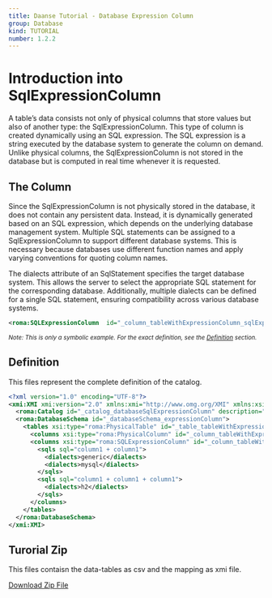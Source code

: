 ```yaml
---
title: Daanse Tutorial - Database Expression Column
group: Database
kind: TUTORIAL
number: 1.2.2
---
```

# Introduction into SqlExpressionColumn

A table’s data consists not only of physical columns that store values but also of another type: the SqlExpressionColumn. This type of column is created dynamically using an SQL expression. The SQL expression is a string executed by the database system to generate the column on demand. Unlike physical columns, the SqlExpressionColumn is not stored in the database but is computed in real time whenever it is requested.


## The Column

Since the SqlExpressionColumn is not physically stored in the database, it does not contain any persistent data. Instead, it is dynamically generated based on an SQL expression, which depends on the underlying database management system. Multiple SQL statements can be assigned to a SqlExpressionColumn to support different database systems. This is necessary because databases use different function names and apply varying conventions for quoting column names.

The dialects attribute of an SqlStatement specifies the target database system. This allows the server to select the appropriate SQL statement for the corresponding database. Additionally, multiple dialects can be defined for a single SQL statement, ensuring compatibility across various database systems.


```xml
<roma:SQLExpressionColumn  id="_column_tableWithExpressionColumn_sqlExpressionColumn" name="SqlExpressionColumn"/>

```
*<small>Note: This is only a symbolic example. For the exact definition, see the [Definition](#definition) section.</small>*

## Definition

This files represent the complete definition of the catalog.

```xml
<?xml version="1.0" encoding="UTF-8"?>
<xmi:XMI xmi:version="2.0" xmlns:xmi="http://www.omg.org/XMI" xmlns:xsi="http://www.w3.org/2001/XMLSchema-instance" xmlns:roma="https://www.daanse.org/spec/org.eclipse.daanse.rolap.mapping">
  <roma:Catalog id="_catalog_databaseSqlExpressionColumn" description="SQL expression columns and computed fields" name="Daanse Tutorial - Database Expression Column" dbschemas="_databaseSchema_expressionColumn"/>
  <roma:DatabaseSchema id="_databaseSchema_expressionColumn">
    <tables xsi:type="roma:PhysicalTable" id="_table_tableWithExpressionColumn" name="TableWithExpressionColumn">
      <columns xsi:type="roma:PhysicalColumn" id="_column_tableWithExpressionColumn_column1" name="column1"/>
      <columns xsi:type="roma:SQLExpressionColumn" id="_column_tableWithExpressionColumn_sqlExpressionColumn" name="SqlExpressionColumn">
        <sqls sql="column1 + column1">
          <dialects>generic</dialects>
          <dialects>mysql</dialects>
        </sqls>
        <sqls sql="column1 + column1 + column1">
          <dialects>h2</dialects>
        </sqls>
      </columns>
    </tables>
  </roma:DatabaseSchema>
</xmi:XMI>

```



## Turorial Zip
This files contaisn the data-tables as csv and the mapping as xmi file.

<a href="./zip/tutorial.database.expressioncolumn.zip" download>Download Zip File</a>
